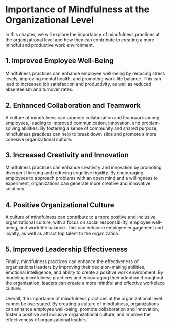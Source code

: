 Importance of Mindfulness at the Organizational Level
===========================================================================================================

In this chapter, we will explore the importance of mindfulness practices at the organizational level and how they can contribute to creating a more mindful and productive work environment.

1\. Improved Employee Well-Being
-------------------------------

Mindfulness practices can enhance employee well-being by reducing stress levels, improving mental health, and promoting work-life balance. This can lead to increased job satisfaction and productivity, as well as reduced absenteeism and turnover rates.

2\. Enhanced Collaboration and Teamwork
--------------------------------------

A culture of mindfulness can promote collaboration and teamwork among employees, leading to improved communication, innovation, and problem-solving abilities. By fostering a sense of community and shared purpose, mindfulness practices can help to break down silos and promote a more cohesive organizational culture.

3\. Increased Creativity and Innovation
--------------------------------------

Mindfulness practices can enhance creativity and innovation by promoting divergent thinking and reducing cognitive rigidity. By encouraging employees to approach problems with an open mind and a willingness to experiment, organizations can generate more creative and innovative solutions.

4\. Positive Organizational Culture
----------------------------------

A culture of mindfulness can contribute to a more positive and inclusive organizational culture, with a focus on social responsibility, employee well-being, and work-life balance. This can enhance employee engagement and loyalty, as well as attract top talent to the organization.

5\. Improved Leadership Effectiveness
------------------------------------

Finally, mindfulness practices can enhance the effectiveness of organizational leaders by improving their decision-making abilities, emotional intelligence, and ability to create a positive work environment. By modeling mindfulness practices and encouraging their adoption throughout the organization, leaders can create a more mindful and effective workplace culture.

Overall, the importance of mindfulness practices at the organizational level cannot be overstated. By creating a culture of mindfulness, organizations can enhance employee well-being, promote collaboration and innovation, foster a positive and inclusive organizational culture, and improve the effectiveness of organizational leaders.

